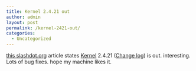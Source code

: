 ```yaml
---
title: Kernel 2.4.21 out
author: admin
layout: post
permalink: /kernel-2421-out/
categories:
  - Uncategorized
---
```

[this slashdot.org][1] article states [Kernel][2] 2.4.21 ([Change log][3]) is out. interesting. Lots of bug fixes. hope my machine likes it.

 [1]: http://slashdot.org/articles/03/06/13/1530210.shtml?tid=106&tid=185
 [2]: http://www.kernel.org
 [3]: http://www.kernel.org/pub/linux/kernel/v2.4/ChangeLog-2.4.21